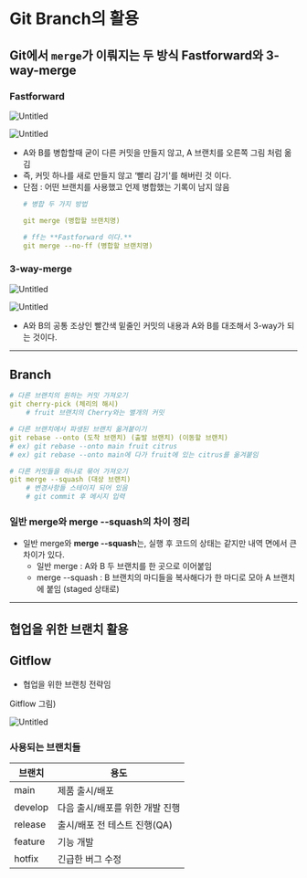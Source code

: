 # Git Branch의 활용

## Git에서 `merge`가 이뤄지는 두 방식 **Fastforward**와 **3-way-merge**

### **Fastforward**

![Untitled](https://prod-files-secure.s3.us-west-2.amazonaws.com/cdf5fd00-85a4-4001-aa3d-4b52542685d0/0f0ef789-a9cc-4480-9b9b-890ade9bb7a5/Untitled.png)

![Untitled](https://prod-files-secure.s3.us-west-2.amazonaws.com/cdf5fd00-85a4-4001-aa3d-4b52542685d0/6ea7a638-238d-4ce9-be72-45cc2f79621e/Untitled.png)

- A와 B를 병합할때 굳이 다른 커밋을 만들지 않고, A 브랜치를 오른쪽 그림 처럼 옮김
- 즉, 커밋 하나를 새로 만들지 않고 ‘빨리 감기'를 해버린 것 이다.
- 단점 : 어떤 브랜치를 사용했고 언제 병합했는 기록이 남지 않음
  ```yaml
  # 병합 두 가지 방법

  git merge (병합할 브랜치명)

  # ff는 **Fastforward 이다.**
  git merge --no-ff (병합할 브랜치명)
  ```

### **3-way-merge**

![Untitled](https://prod-files-secure.s3.us-west-2.amazonaws.com/cdf5fd00-85a4-4001-aa3d-4b52542685d0/a94fa050-a5b5-4c1e-b30b-bfde507deb8c/Untitled.png)

![Untitled](https://prod-files-secure.s3.us-west-2.amazonaws.com/cdf5fd00-85a4-4001-aa3d-4b52542685d0/1f4fadef-54ec-4dc9-bf27-bcf0957cba91/Untitled.png)

- A와 B의 공통 조상인 빨간색 밑줄인 커밋의 내용과 A와 B를 대조해서 3-way가 되는 것이다.

---

## Branch

```yaml
# 다른 브랜치의 원하는 커밋 가져오기
git cherry-pick (체리의 해시)
	# fruit 브랜치의 Cherry와는 별개의 커밋

# 다른 브랜치에서 파생된 브랜치 옮겨붙이기
git rebase --onto (도착 브랜치) (출발 브랜치) (이동할 브랜치)
# ex) git rebase --onto main fruit citrus
# ex) git rebase --onto main에 다가 fruit에 있는 citrus를 옮겨붙임

# 다른 커밋들을 하나로 묶어 가져오기
git merge --squash (대상 브랜치)
	# 변경사항들 스테이지 되어 있음
	# git commit 후 메시지 입력

```

### **일반 merge와** merge --squash**의 차이 정리**

- 일반 merge와 **merge --squash**는, 실행 후 코드의 상태는 같지만 내역 면에서 큰 차이가 있다.
  - 일반 merge : A와 B 두 브랜치를 한 곳으로 이어붙임
  - merge --squash : B 브랜치의 마디들을 복사해다가 한 마디로 모아 A 브랜치에 붙임 (staged 상태로)

---

## 협업을 위한 브랜치 활용

## **Gitflow**

- 협업을 위한 브랜칭 전략임

Gitflow 그림)

![Untitled](https://prod-files-secure.s3.us-west-2.amazonaws.com/cdf5fd00-85a4-4001-aa3d-4b52542685d0/75f71cdd-8d58-4d10-b4ff-ee9c3592a9db/Untitled.png)

### **사용되는 브랜치들**

| 브랜치  | 용도                            |
| ------- | ------------------------------- |
| main    | 제품 출시/배포                  |
| develop | 다음 출시/배포를 위한 개발 진행 |
| release | 출시/배포 전 테스트 진행(QA)    |
| feature | 기능 개발                       |
| hotfix  | 긴급한 버그 수정                |
